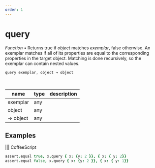 ```yaml
---
order: 1
---
```

# query

_Function_ &bull; Returns true if _object_ matches _exemplar_, false otherwise. An exemplar matches if all of its properties are equal to the corresponding properties in the target object. Matching is done recursively, so the exemplar can contain nested values.

<pre><code>query exemplar, object &rarr; object</code></pre>
<br>

| name | type | description |
|------|------|-------------|
|exemplar|any||
|object|any||
|&rarr; object|any||



## Examples


 ||| CoffeeScript 
```coffeescript 
assert.equal true, x.query { x: {y: 2 }}, { x: { y: 2}}
assert.equal false, x.query { x: {y: 2 }}, { x: { y: 1}}
```

